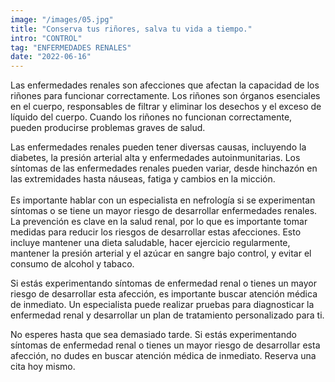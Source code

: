 ```yaml
---
image: "/images/05.jpg"
title: "Conserva tus riñores, salva tu vida a tiempo."
intro: "CONTROL"
tag: "ENFERMEDADES RENALES"
date: "2022-06-16"
---
```


Las enfermedades renales son afecciones que afectan la capacidad de los riñones para funcionar correctamente. Los riñones son órganos esenciales en el cuerpo, responsables de filtrar y eliminar los desechos y el exceso de líquido del cuerpo. Cuando los riñones no funcionan correctamente, pueden producirse problemas graves de salud.

Las enfermedades renales pueden tener diversas causas, incluyendo la diabetes, la presión arterial alta y enfermedades autoinmunitarias. Los síntomas de las enfermedades renales pueden variar, desde hinchazón en las extremidades hasta náuseas, fatiga y cambios en la micción.
<br/>
<br/>
Es importante hablar con un especialista en nefrología si se experimentan síntomas o se tiene un mayor riesgo de desarrollar enfermedades renales. La prevención es clave en la salud renal, por lo que es importante tomar medidas para reducir los riesgos de desarrollar estas afecciones. Esto incluye mantener una dieta saludable, hacer ejercicio regularmente, mantener la presión arterial y el azúcar en sangre bajo control, y evitar el consumo de alcohol y tabaco.

Si estás experimentando síntomas de enfermedad renal o tienes un mayor riesgo de desarrollar esta afección, es importante buscar atención médica de inmediato. Un especialista puede realizar pruebas para diagnosticar la enfermedad renal y desarrollar un plan de tratamiento personalizado para ti.

No esperes hasta que sea demasiado tarde. Si estás experimentando síntomas de enfermedad renal o tienes un mayor riesgo de desarrollar esta afección, no dudes en buscar atención médica de inmediato. Reserva una cita hoy mismo.
